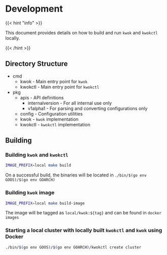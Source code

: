 # Development

{{< hint "info" >}}

This document provides details on how to build and run `kwok` and `kwokctl` locally.

{{< /hint >}}

## Directory Structure

- cmd
  - kwok - Main entry point for `kwok`
  - kwokctl - Main entry point for `kwokctl`
- pkg
  - apis - API definitions
    - internalversion - For all internal use only
    - v1alpha1 - For parsing and converting configurations only
  - config - Configuration utilities
  - kwok - `kwok` implementation
  - kwokctl - `kwokctl` implementation

## Building

### Building `kwok` and `kwokctl`

``` bash
IMAGE_PREFIX=local make build
```

On a successful build, the binaries will be located in `./bin/$(go env GOOS)/$(go env GOARCH)`

### Building `kwok` image

```bash
IMAGE_PREFIX=local make build-image
```

The image will be tagged as `local/kwok:${tag}` and can be found in `docker images`

### Starting a local cluster with locally built `kwokctl` and `kwok` using Docker

``` bash
./bin/$(go env GOOS)/$(go env GOARCH)/kwokctl create cluster
```
